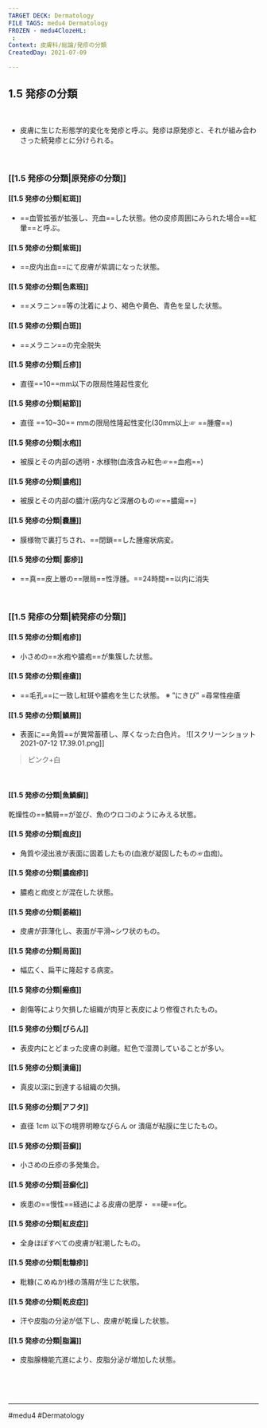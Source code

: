 ```yaml
---
TARGET DECK: Dermatology
FILE TAGS: medu4 Dermatology
FROZEN - medu4ClozeHL:
 : 
Context: 皮膚科/総論/発疹の分類
CreatedDay: 2021-07-09

---
```


## 1.5 発疹の分類

<br>

* 皮膚に生じた形態学的変化を発疹と呼ぶ。発疹は原発疹と、それが組み合わさった続発疹とに分けられる。

<br>

### [[1.5 発疹の分類|原発疹の分類]]

#### [[1.5 発疹の分類|紅斑]]
* ==血管拡張が拡張し、充血==した状態。他の皮疹周囲にみられた場合==紅暈==と呼ぶ。
<!--ID: 1625820966123-->


#### [[1.5 発疹の分類|紫斑]]
* ==皮内出血==にて皮膚が紫調になった状態。
<!--ID: 1626163350497-->



#### [[1.5 発疹の分類|色素班]]
* ==メラニン==等の沈着により、褐色や黄色、青色を呈した状態。
<!--ID: 1626163350502-->



#### [[1.5 発疹の分類|白斑]]
* ==メラニン==の完全脱失
<!--ID: 1626163350508-->



#### [[1.5 発疹の分類|丘疹]]
* 直径==10==mm以下の限局性隆起性変化
<!--ID: 1626163350513-->



#### [[1.5 発疹の分類|結節]]
* 直径 ==10~30== mmの限局性隆起性変化(30mm以上☞ ==腫瘤==)
<!--ID: 1626163350519-->



#### [[1.5 発疹の分類|水疱]]
* 被膜とその内部の透明・水様物(血液含み紅色☞==血疱==)
<!--ID: 1626163350525-->



#### [[1.5 発疹の分類|膿疱]]
* 被膜とその内部の膿汁(筋内など深層のもの☞==膿瘍==)
<!--ID: 1626163350530-->



#### [[1.5 発疹の分類|嚢腫]]
* 膜様物で裏打ちされ、==閉鎖==した腫瘤状病変。   
<!--ID: 1626163350536-->



#### [[1.5 発疹の分類| 膨疹]]
* ==真==皮上層の==限局==性浮腫。==24時間==以内に消失 
<!--ID: 1626163350541-->


<br>

### [[1.5 発疹の分類|続発疹の分類]]

#### [[1.5 発疹の分類|疱疹]]
* 小さめの==水疱や膿疱==が集簇した状態。
<!--ID: 1626163350546-->



#### [[1.5 発疹の分類|痤瘡]]
* ==毛孔==に一致し紅斑や膿疱を生じた状態。
	※ ”にきび” =尋常性痤瘡
<!--ID: 1626163350552-->



#### [[1.5 発疹の分類|鱗屑]]
* 表面に==角質==が異常蓄積し、厚くなった白色片。 
![[スクリーンショット 2021-07-12 17.39.01.png]]
>ピンク+白
<!--ID: 1626163350557-->



<br>


#### [[1.5 発疹の分類|魚鱗癬]]
乾燥性の==鱗屑==が並び、魚のウロコのようにみえる状態。 
<!--ID: 1626163350563-->




#### [[1.5 発疹の分類|痂皮]]
* 角質や浸出液が表面に固着したもの(血液が凝固したもの☞血痂)。 


#### [[1.5 発疹の分類|膿痂疹]]
* 膿疱と痂皮とが混在した状態。 


#### [[1.5 発疹の分類|萎縮]]
* 皮膚が菲薄化し、表面が平滑~シワ状のもの。


#### [[1.5 発疹の分類|局面]]
* 幅広く、扁平に隆起する病変。


#### [[1.5 発疹の分類|瘢痕]]
* 創傷等により欠損した組織が肉芽と表皮により修復されたもの。


#### [[1.5 発疹の分類|びらん]]
* 表皮内にとどまった皮膚の剥離。紅色で湿潤していることが多い。


#### [[1.5 発疹の分類|潰瘍]]
* 真皮以深に到達する組織の欠損。


#### [[1.5 発疹の分類|アフタ]]
* 直径 1cm 以下の境界明瞭なびらん or 潰瘍が粘膜に生じたもの。


#### [[1.5 発疹の分類|苔癬]]
* 小さめの丘疹の多発集合。


#### [[1.5 発疹の分類|苔癬化]]
* 疾患の==慢性==経過による皮膚の肥厚・ ==硬==化。
<!--ID: 1626163350568-->



#### [[1.5 発疹の分類|紅皮症]]
* 全身ほぼすべての皮膚が紅潮したもの。


#### [[1.5 発疹の分類|粃糠疹]]
* 粃糠(こめぬか)様の落屑が生じた状態。


#### [[1.5 発疹の分類|乾皮症]]
* 汗や皮脂の分泌が低下し、皮膚が乾燥した状態。


#### [[1.5 発疹の分類|脂漏]]
* 皮脂腺機能亢進により、皮脂分泌が増加した状態。




<br><br><br>

---
#medu4 #Dermatology  
